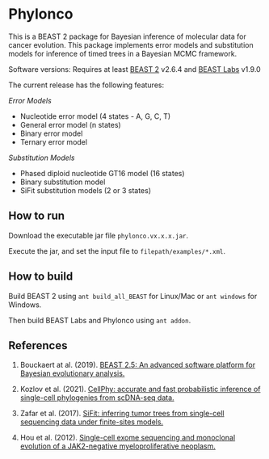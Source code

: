 # Phylonco
This is a BEAST 2 package for Bayesian inference of molecular data for cancer evolution. This package implements error models and substitution models for inference of timed trees in a Bayesian MCMC framework. 

Software versions: Requires at least [BEAST 2](https://github.com/CompEvol/beast2) v2.6.4 and [BEAST Labs](https://github.com/BEAST2-Dev/BEASTLabs) v1.9.0

The current release has the following features:

*Error Models*
* Nucleotide error model (4 states - A, G, C, T)
* General error model (n states)
* Binary error model
* Ternary error model

*Substitution Models*
* Phased diploid nucleotide GT16 model (16 states)
* Binary substitution model
* SiFit substitution models (2 or 3 states)

## How to run

Download the executable jar file `phylonco.vx.x.x.jar`.

Execute the jar, and set the input file to `filepath/examples/*.xml`.

## How to build

Build BEAST 2 using `ant build_all_BEAST` for Linux/Mac or `ant windows` for Windows.

Then build BEAST Labs and Phylonco using `ant addon`.

## References
1. Bouckaert at al. (2019). [BEAST 2.5: An advanced software platform for Bayesian evolutionary analysis.](https://doi.org/10.1371/journal.pcbi.1006650)

2. Kozlov et al. (2021). [CellPhy: accurate and fast probabilistic inference of single-cell phylogenies from scDNA-seq data.](https://doi.org/10.1101/2020.07.31.230292)
 
3. Zafar et al. (2017). [SiFit: inferring tumor trees from single-cell sequencing data under finite-sites models.](https://doi.org/10.1186/s13059-017-1311-2)

4. Hou et al. (2012). [Single-cell exome sequencing and monoclonal evolution of a JAK2-negative myeloproliferative neoplasm.]( https://doi.org/10.1016/j.cell.2012.02.028)

